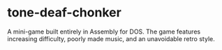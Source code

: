 # tone-deaf-chonker
A mini-game built entirely in Assembly for DOS. The game features increasing difficulty, poorly made music, and an unavoidable retro style.
